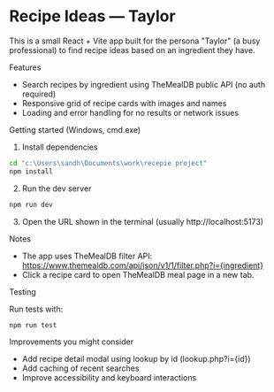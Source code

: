 # Recipe Ideas — Taylor

This is a small React + Vite app built for the persona "Taylor" (a busy professional) to find recipe ideas based on an ingredient they have.

Features

- Search recipes by ingredient using TheMealDB public API (no auth required)
- Responsive grid of recipe cards with images and names
- Loading and error handling for no results or network issues

Getting started (Windows, cmd.exe)

1. Install dependencies

```cmd
cd "c:\Users\sandh\Documents\work\recepie project"
npm install
```

2. Run the dev server

```cmd
npm run dev
```

3. Open the URL shown in the terminal (usually http://localhost:5173)

Notes

- The app uses TheMealDB filter API: https://www.themealdb.com/api/json/v1/1/filter.php?i={ingredient}
- Click a recipe card to open TheMealDB meal page in a new tab.

Testing

Run tests with:

```cmd
npm run test
```

Improvements you might consider

- Add recipe detail modal using lookup by id (lookup.php?i={id})
- Add caching of recent searches
- Improve accessibility and keyboard interactions
